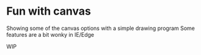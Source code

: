 # Fun with canvas
Showing some of the canvas options with a simple drawing program
Some features are a bit wonky in IE/Edge

WIP
